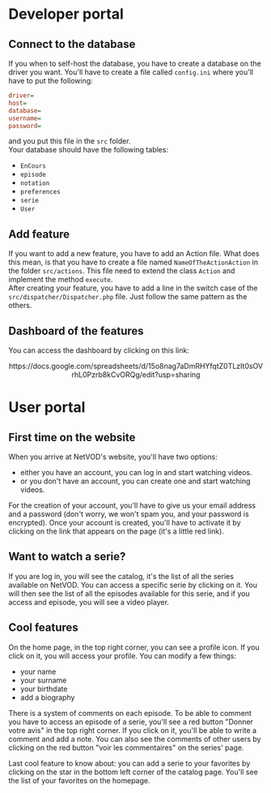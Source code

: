 # Developer portal
## Connect to the database
If you when to self-host the database, you have to create a database on the driver you want. You'll have to create a file called `config.ini` where you'll have to put the following:
```ini
driver=
host=
database=
username=
password=
```
and you put this file in the `src` folder. </br>
Your database should have the following tables:
- `EnCours`
- `episode`
- `notation`
- `preferences`
- `serie`
- `User`


## Add feature
If you want to add a new feature, you have to add an Action file. What does this mean, is that you have to create a file named `NameOfTheActionAction` in the folder `src/actions`.
This file need to extend the class `Action` and implement the method `execute`. </br>
After creating your feature, you have to add a line in the switch case of the `src/dispatcher/Dispatcher.php` file. Just follow the same pattern as the others.

## Dashboard of the features
You can access the dashboard by clicking on this link:
<p style="text-align: center;">https://docs.google.com/spreadsheets/d/15o8nag7aDmRHYfqtZ0TLzIt0sOVrhL0Pzrb8kCvORQg/edit?usp=sharing</p>


# User portal
## First time on the website
When you arrive at NetVOD's website, you'll have two options:
- either you have an account, you can log in and start watching videos.
- or you don't have an account, you can create one and start watching videos.

For the creation of your account, you'll have to give us your email address and a password (don't worry, we won't spam you, and your password is encrypted).
Once your account is created, you'll have to activate it by clicking on the link that appears on the page (it's a little red link).

## Want to watch a serie?
If you are log in, you will see the catalog, it's the list of all the series available on NetVOD. You can access a specific serie by clicking on it. You will then see the list of all the episodes available for this serie, and if you access and episode, you will see a video player.

## Cool features
On the home page, in the top right corner, you can see a profile icon. If you click on it, you will access your profile. You can modify a few things:
- your name
- your surname
- your birthdate
- add a biography

There is a system of comments on each episode. To be able to comment you have to access an episode of a serie, you'll see a red button "Donner votre avis" in the top right corner. If you click on it, you'll be able to write a comment and add a note.
You can also see the comments of other users by clicking on the red button "voir les commentaires" on the series' page.

Last cool feature to know about: you can add a serie to your favorites by clicking on the star in the bottom left corner of the catalog page. You'll see the list of your favorites on the homepage.
